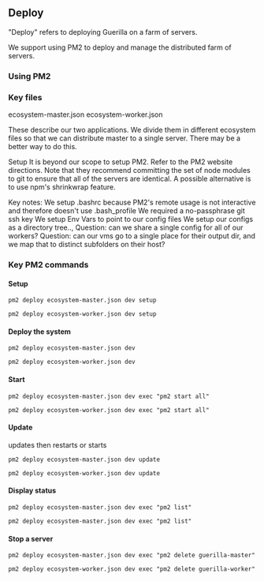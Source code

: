 ## Deploy

"Deploy" refers to deploying Guerilla on a farm of servers.

We support using PM2 to deploy and manage the distributed farm of servers.


### Using PM2

### Key files

ecosystem-master.json
ecosystem-worker.json

These describe our two applications. We divide them in different ecosystem files so that we can distribute master to
a single server. There may be a better way to do this.


Setup
It is beyond our scope to setup PM2. Refer to the PM2 website directions. Note that they recommend committing the set
of node modules to git to ensure that all of the servers are identical. A possible alternative is to use npm's shrinkwrap
feature.

Key notes:
We setup .bashrc because PM2's remote usage is not interactive and therefore doesn't use .bash_profile
We required a no-passphrase git ssh key
We setup Env Vars to point to our config files
We setup our configs  as a directory tree..,
Question: can we share a single config for all of our workers? 
Question: can our vms go to a single place for their output dir, and we map that to distinct subfolders on their host?


### Key PM2 commands

#### Setup

```pm2 deploy ecosystem-master.json dev setup```

```pm2 deploy ecosystem-worker.json dev setup```


#### Deploy the system 

```pm2 deploy ecosystem-master.json dev```

```pm2 deploy ecosystem-worker.json dev```


#### Start

```pm2 deploy ecosystem-master.json dev exec "pm2 start all"```

```pm2 deploy ecosystem-worker.json dev exec "pm2 start all"```

#### Update
updates then restarts or starts

```pm2 deploy ecosystem-master.json dev update```

```pm2 deploy ecosystem-worker.json dev update```

#### Display status

```pm2 deploy ecosystem-master.json dev exec "pm2 list"```

```pm2 deploy ecosystem-master.json dev exec "pm2 list"```

#### Stop a server

```pm2 deploy ecosystem-master.json dev exec "pm2 delete guerilla-master"```

```pm2 deploy ecosystem-worker.json dev exec "pm2 delete guerilla-worker"```